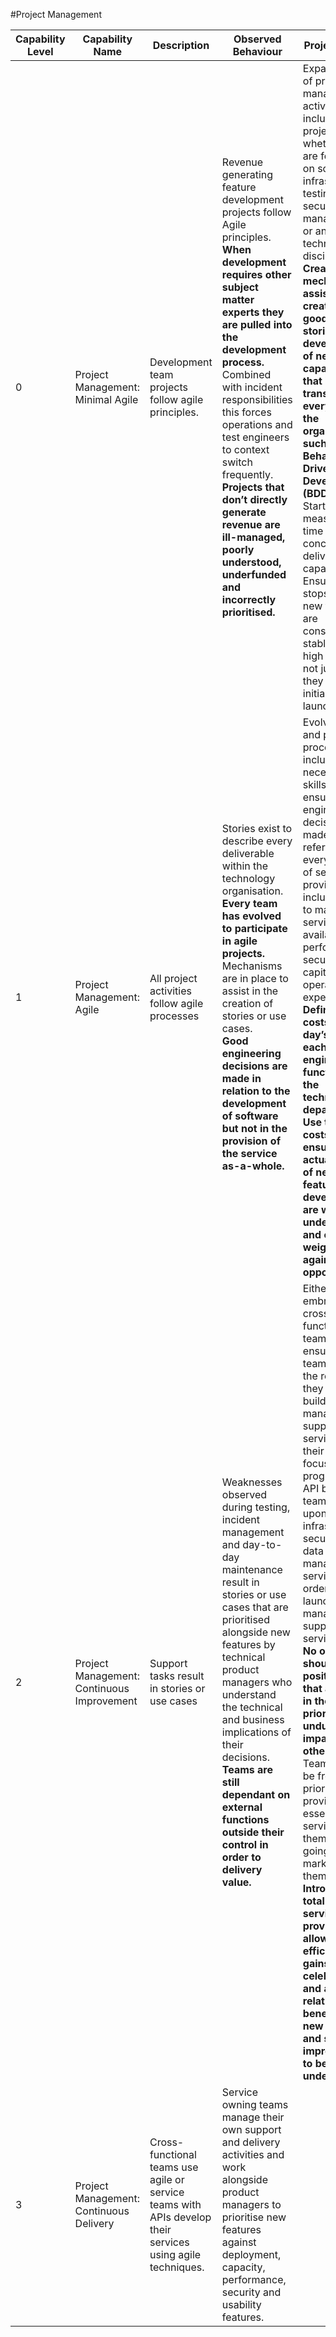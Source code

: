 #Project Management

| Capability Level | Capability Name | Description | Observed Behaviour | Project Scope |
|--------|--------|--------|--------|--------|
|0|Project Management: Minimal Agile|Development team projects follow agile principles.|Revenue generating feature development projects follow Agile principles.<br>**When development requires other subject matter experts they are pulled into the development process.**<br>Combined with incident responsibilities this forces operations and test engineers to context switch frequently.<br>**Projects that don’t directly generate revenue are ill-managed, poorly understood, underfunded and incorrectly prioritised.**|Expand scope of project management activities to include all projects whether they are focused on software, infrastructure, testing, security, data management or any other technology discipline.<br>**Create a mechanism to assist in the creation of good quality stories and development of new capabilities that is transparent to everyone in the organisation such as Behaviour Drive Development (BDD).**<br>Start measuring time from conception to delivered capability. Ensure timing stops when new features are considered stable and high quality not just when they are initially launched.|
|1|Project Management: Agile|All project activities follow agile processes|Stories exist to describe every deliverable within the technology organisation.<br>**Every team has evolved to participate in agile projects.**<br>Mechanisms are in place to assist in the creation of stories or use cases.<br>**Good engineering decisions are made in relation to the development of software but not in the provision of the service as-a-whole.**|Evolve design and planning process to include all necessary skills to ensure engineering decisions are made with reference to every aspect of service provision including time to market, service availability, performance, security, capital and operational expenditure.<br>**Define the costs of a day’s work for each engineering function in the technology department. Use these costs to ensure the actual costs of new feature development are well understood and can be weighed against the opportunity.**|
|2|Project Management: Continuous Improvement|Support tasks result in stories or use cases|Weaknesses observed during testing, incident management and day-to-day maintenance result in stories or use cases that are prioritised alongside new features by technical product managers who understand the technical and business implications of their decisions.<br>**Teams are still dependant on external functions outside their control in order to delivery value.**|Either embrace cross-functional teams ensuring all teams have the resources they need to build, launch, manage and support services on their own or focus on a programme of API building so teams can call upon infrastructure, security and data management services in order to build, launch, manage and support their services.<br>**No one team should be in a position so that a change in their priorities unduly impacts any other team.**<br>Teams should be free to prioritise providing essential services themselves or going to the market for them.<br>**Introduce a total cost of service provision to allow efficiency gains to be celebrated and allow the relative benefits of new features and stability improvements to be understood.**|
|3|Project Management: Continuous Delivery|Cross-functional teams use agile or service teams with APIs develop their services using agile techniques.|Service owning teams manage their own support and delivery activities and work alongside product managers to prioritise new features against deployment, capacity, performance, security and usability features.| |
